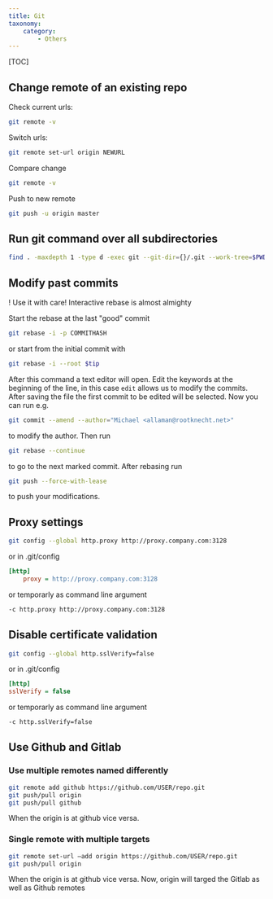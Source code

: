 ```yaml
---
title: Git
taxonomy:
    category:
        - Others
---
```


[TOC]

## Change remote of an existing repo
Check current urls:
```bash
git remote -v
```
Switch urls:
```bash
git remote set-url origin NEWURL
```
Compare change
```bash
git remote -v
```
Push to new remote
```bash
git push -u origin master
```

## Run git command over all subdirectories

```bash
find . -maxdepth 1 -type d -exec git --git-dir={}/.git --work-tree=$PWD/{} pull \;
```

## Modify past commits
! Use it with care! Interactive rebase is almost almighty

Start the rebase at the last "good" commit

```bash
git rebase -i -p COMMITHASH
```
or start from the initial commit with

```bash
git rebase -i --root $tip
```

After this command a text editor will open. Edit the keywords at the beginning of the line, in this case `edit` allows us to modify the commits. After saving the file the first commit to be edited will be selected. Now you can run e.g. 
```bash
git commit --amend --author="Michael <allaman@rootknecht.net>"
```
to modify the author. Then run 
```bash
git rebase --continue
```
to go to the next marked commit. After rebasing run 
```bash
git push --force-with-lease
```
to push your modifications.

## Proxy settings
```bash
git config --global http.proxy http://proxy.company.com:3128
```
or in .git/config
```ini
[http]
	proxy = http://proxy.company.com:3128
```
or temporarly as command line argument
```bash
-c http.proxy http://proxy.company.com:3128
````

## Disable certificate validation
```bash
git config --global http.sslVerify=false
```
or in .git/config 
```ini
[http]
sslVerify = false
```
or temporarly as command line argument
```bash
-c http.sslVerify=false
```

## Use Github and Gitlab
### Use multiple remotes named differently
```bash
git remote add github https://github.com/USER/repo.git
git push/pull origin
git push/pull github
```
When the origin is at github vice versa.

### Single remote with multiple targets
```bash
git remote set-url –add origin https://github.com/USER/repo.git
git push/pull origin
```
When the origin is at github vice versa. Now, origin will targed the Gitlab as well as Github remotes
